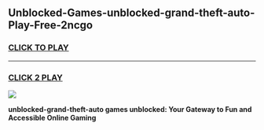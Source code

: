 
## Unblocked-Games-unblocked-grand-theft-auto-Play-Free-2ncgo
<h3>
<a href="https://premium76.site?title=unblocked-grand-theft-auto&ref=20M">CLICK TO PLAY</a></h3>
<hr>

<h3>
<a href="https://premium76.site?title=unblocked-grand-theft-auto&ref=20M">CLICK 2 PLAY</a>
  
</h3>

<a href="https://premium76.site?title=unblocked-grand-theft-auto&ref=19M"><img src="https://clearcache.store/games.png"></a>


**unblocked-grand-theft-auto games unblocked: Your Gateway to Fun and Accessible Online Gaming**
